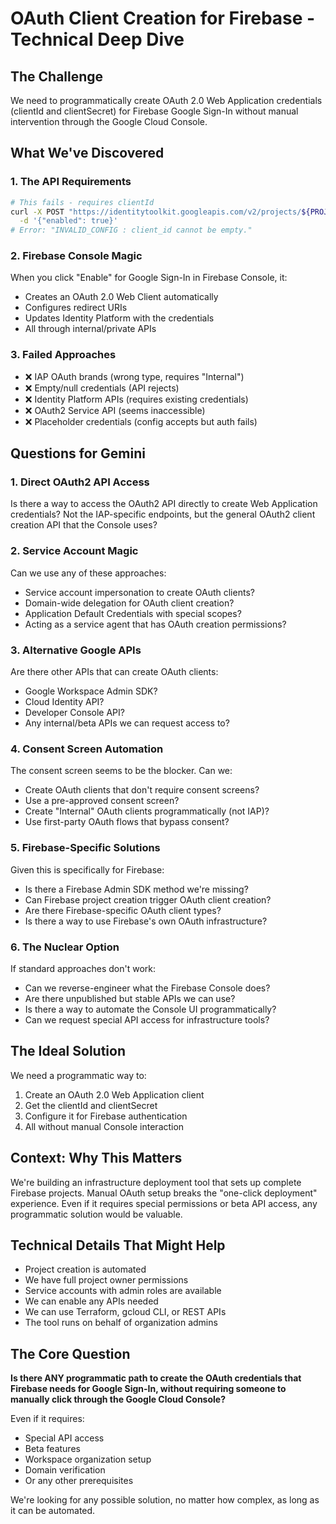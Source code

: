 # OAuth Client Creation for Firebase - Technical Deep Dive

## The Challenge

We need to programmatically create OAuth 2.0 Web Application credentials (clientId and clientSecret) for Firebase Google Sign-In without manual intervention through the Google Cloud Console.

## What We've Discovered

### 1. The API Requirements
```bash
# This fails - requires clientId
curl -X POST "https://identitytoolkit.googleapis.com/v2/projects/${PROJECT_ID}/defaultSupportedIdpConfigs?idpId=google.com" \
  -d '{"enabled": true}'
# Error: "INVALID_CONFIG : client_id cannot be empty."
```

### 2. Firebase Console Magic
When you click "Enable" for Google Sign-In in Firebase Console, it:
- Creates an OAuth 2.0 Web Client automatically
- Configures redirect URIs
- Updates Identity Platform with the credentials
- All through internal/private APIs

### 3. Failed Approaches
- ❌ IAP OAuth brands (wrong type, requires "Internal")
- ❌ Empty/null credentials (API rejects)
- ❌ Identity Platform APIs (requires existing credentials)
- ❌ OAuth2 Service API (seems inaccessible)
- ❌ Placeholder credentials (config accepts but auth fails)

## Questions for Gemini

### 1. Direct OAuth2 API Access
Is there a way to access the OAuth2 API directly to create Web Application credentials? Not the IAP-specific endpoints, but the general OAuth2 client creation API that the Console uses?

### 2. Service Account Magic
Can we use any of these approaches:
- Service account impersonation to create OAuth clients?
- Domain-wide delegation for OAuth client creation?
- Application Default Credentials with special scopes?
- Acting as a service agent that has OAuth creation permissions?

### 3. Alternative Google APIs
Are there other APIs that can create OAuth clients:
- Google Workspace Admin SDK?
- Cloud Identity API?
- Developer Console API?
- Any internal/beta APIs we can request access to?

### 4. Consent Screen Automation
The consent screen seems to be the blocker. Can we:
- Create OAuth clients that don't require consent screens?
- Use a pre-approved consent screen?
- Create "Internal" OAuth clients programmatically (not IAP)?
- Use first-party OAuth flows that bypass consent?

### 5. Firebase-Specific Solutions
Given this is specifically for Firebase:
- Is there a Firebase Admin SDK method we're missing?
- Can Firebase project creation trigger OAuth client creation?
- Are there Firebase-specific OAuth client types?
- Is there a way to use Firebase's own OAuth infrastructure?

### 6. The Nuclear Option
If standard approaches don't work:
- Can we reverse-engineer what the Firebase Console does?
- Are there unpublished but stable APIs we can use?
- Is there a way to automate the Console UI programmatically?
- Can we request special API access for infrastructure tools?

## The Ideal Solution

We need a programmatic way to:
1. Create an OAuth 2.0 Web Application client
2. Get the clientId and clientSecret
3. Configure it for Firebase authentication
4. All without manual Console interaction

## Context: Why This Matters

We're building an infrastructure deployment tool that sets up complete Firebase projects. Manual OAuth setup breaks the "one-click deployment" experience. Even if it requires special permissions or beta API access, any programmatic solution would be valuable.

## Technical Details That Might Help

- Project creation is automated
- We have full project owner permissions
- Service accounts with admin roles are available
- We can enable any APIs needed
- We can use Terraform, gcloud CLI, or REST APIs
- The tool runs on behalf of organization admins

## The Core Question

**Is there ANY programmatic path to create the OAuth credentials that Firebase needs for Google Sign-In, without requiring someone to manually click through the Google Cloud Console?**

Even if it requires:
- Special API access
- Beta features
- Workspace organization setup
- Domain verification
- Or any other prerequisites

We're looking for any possible solution, no matter how complex, as long as it can be automated.